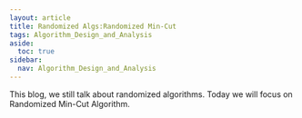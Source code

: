 ```yaml
---
layout: article
title: Randomized Algs:Randomized Min-Cut
tags: Algorithm_Design_and_Analysis
aside:
  toc: true
sidebar:
  nav: Algorithm_Design_and_Analysis
---
```


This blog, we still talk about randomized algorithms. Today we will focus on Randomized Min-Cut Algorithm.

<!--more-->





